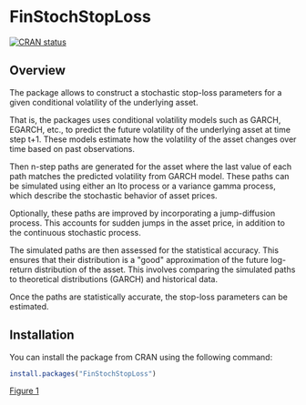 # FinStochStopLoss

<!-- badges: start -->
[![CRAN status](https://www.r-pkg.org/badges/version/FinStochStopLoss)](https://CRAN.R-project.org/package=FinStochStopLoss)


## Overview

The package allows to construct a stochastic stop-loss parameters for a given
conditional volatility of the underlying asset.

That is, the packages uses conditional volatility models such as GARCH, EGARCH, etc.,
to predict the future volatility of the underlying asset at time step t+1.
These models estimate how the volatility of the asset changes over time based
on past observations.

Then n-step paths are generated for the asset where
the last value of each path matches the predicted volatility from GARCH model.
These paths can be simulated using either an Ito process or a variance gamma
process, which describe the stochastic behavior of asset prices.

Optionally, these paths are improved by incorporating a jump-diffusion process.
This accounts for sudden jumps in the asset price,
in addition to the continuous stochastic process.

The simulated paths are then assessed for the statistical accuracy. This ensures
that their distribution is a "good" approximation of the future log-return
distribution of the asset. This involves comparing the simulated paths to theoretical
distributions (GARCH) and historical data.

Once the paths are statistically accurate, the stop-loss parameters can be estimated.

## Installation

You can install the package from CRAN using the following command:

```R
install.packages("FinStochStopLoss")
```

[Figure 1](finstochplot.pdf)
